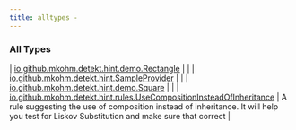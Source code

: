 ```yaml
---
title: alltypes - 
---
```


### All Types

| [io.github.mkohm.detekt.hint.demo.Rectangle](../io.github.mkohm.detekt.hint.demo/-rectangle/index.html) |  |
| [io.github.mkohm.detekt.hint.SampleProvider](../io.github.mkohm.detekt.hint/-sample-provider/index.html) |  |
| [io.github.mkohm.detekt.hint.demo.Square](../io.github.mkohm.detekt.hint.demo/-square/index.html) |  |
| [io.github.mkohm.detekt.hint.rules.UseCompositionInsteadOfInheritance](../io.github.mkohm.detekt.hint.rules/-use-composition-instead-of-inheritance/index.html) | A rule suggesting the use of composition instead of inheritance. It will help you test for Liskov Substitution and make sure that correct |

